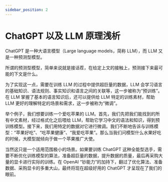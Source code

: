 ```yaml
---
sidebar_position: 2
---
```


# ChatGPT 以及 LLM 原理浅析

ChatGPT 是一种大语言模型（Large language models，简称 LLM），而 LLM 又是一种预测型模型。

所谓的预测型模型，简单来说就是接话茬，在给定上文的接触上，预测接下来最可能的下文是什么。

为了实现这一点，需要在训练 LLM 的过程中提供超巨量的数据，LLM 会学习语言的基础知识、语法规则、事实知识和语言之间的关联等，这一步被称为“预训练”。在 LLM 掌握了基本的语言知识后，还可以提供给 LLM 特定的训练素材，帮助 LLM 更好的理解特定的场景和需求，这一步被称为“微调”。

举个例子，我们想要训练一个爱吃苹果的 LLM。首先，我们先把我们能找到的所有中文素材，经过格式化之后喂给 LLM，帮助它学习中文的语法和知识，得到预训练模型。接下来，我们用特定的数据对它进行微调。我们不断地告诉与训练模型：“苹果好吃”、“吃苹果健康”、“我爱吃苹果”。那么当我们问模型什么水果好吃的时候，大模型就倾向于做一个苹果推广大使。

当然这只是一个适用范围极小的场景。如果要训练 ChatGPT 这种全能型选手，需要不断优化训练模型的算法，准备超巨量的数据，提升数据的质量，最后再采购大量的显卡进行实际的训练。在 OpenAI “钞能力”的加持下，翻过了优化算法、准备数据、采购显卡的多重大山，最终将现在超级好用的 ChatGPT 才呈现在了我们的眼前。